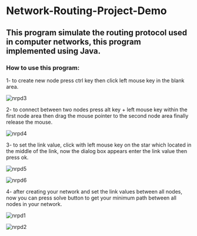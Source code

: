 # Network-Routing-Project-Demo
## This program simulate the routing protocol used in computer networks, this program implemented using Java. 
### How to use this program:
1- to create new node press ctrl key then click left mouse key in the blank area.

![nrpd3](https://user-images.githubusercontent.com/26473614/44312847-dd9ee980-a3fe-11e8-9c81-dcfb988ba0d9.PNG)

2- to connect between two nodes press alt key + left mouse key within the first node area then drag the mouse pointer to the second node area finally release the mouse.

![nrpd4](https://user-images.githubusercontent.com/26473614/44312848-e7c0e800-a3fe-11e8-8692-993dab23034d.PNG)

3- to set the link value, click with left mouse key on the star which located in the middle of the link, now the dialog box appears enter the link value then press ok.

![nrpd5](https://user-images.githubusercontent.com/26473614/44312851-f9a28b00-a3fe-11e8-8477-7e941535dde6.PNG)

![nrpd6](https://user-images.githubusercontent.com/26473614/44312852-f9a28b00-a3fe-11e8-9c7c-f1266ae89785.PNG)

4- after creating your network and set the link values between all nodes, now you can press solve button to get your minimum path between all nodes in your network.

![nrpd1](https://user-images.githubusercontent.com/26473614/44312856-045d2000-a3ff-11e8-8f81-e621ffd3243a.PNG)

![nrpd2](https://user-images.githubusercontent.com/26473614/44312857-045d2000-a3ff-11e8-8567-38205429e9fc.PNG)
